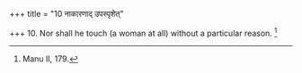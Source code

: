 +++
title = "10 नाकारणाद् उपस्पृशेत्"

+++
10. Nor shall he touch (a woman at all) without a particular reason. [^4] 


[^4]:  Manu II, 179.
